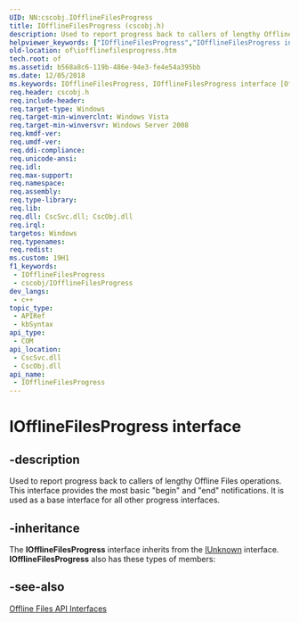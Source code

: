 ```yaml
---
UID: NN:cscobj.IOfflineFilesProgress
title: IOfflineFilesProgress (cscobj.h)
description: Used to report progress back to callers of lengthy Offline Files operations.
helpviewer_keywords: ["IOfflineFilesProgress","IOfflineFilesProgress interface [Offline Files]","IOfflineFilesProgress interface [Offline Files]","described","cscobj/IOfflineFilesProgress","of.iofflinefilesprogress"]
old-location: of\iofflinefilesprogress.htm
tech.root: of
ms.assetid: b568a8c6-119b-486e-94e3-fe4e54a395bb
ms.date: 12/05/2018
ms.keywords: IOfflineFilesProgress, IOfflineFilesProgress interface [Offline Files], IOfflineFilesProgress interface [Offline Files],described, cscobj/IOfflineFilesProgress, of.iofflinefilesprogress
req.header: cscobj.h
req.include-header: 
req.target-type: Windows
req.target-min-winverclnt: Windows Vista
req.target-min-winversvr: Windows Server 2008
req.kmdf-ver: 
req.umdf-ver: 
req.ddi-compliance: 
req.unicode-ansi: 
req.idl: 
req.max-support: 
req.namespace: 
req.assembly: 
req.type-library: 
req.lib: 
req.dll: CscSvc.dll; CscObj.dll
req.irql: 
targetos: Windows
req.typenames: 
req.redist: 
ms.custom: 19H1
f1_keywords:
 - IOfflineFilesProgress
 - cscobj/IOfflineFilesProgress
dev_langs:
 - c++
topic_type:
 - APIRef
 - kbSyntax
api_type:
 - COM
api_location:
 - CscSvc.dll
 - CscObj.dll
api_name:
 - IOfflineFilesProgress
---
```


# IOfflineFilesProgress interface


## -description

Used to report progress back to callers of lengthy Offline Files operations. This interface provides the most basic "begin" and "end" notifications.  It is used as a base interface for all other progress interfaces.

## -inheritance

The <b>IOfflineFilesProgress</b> interface inherits from the <a href="/windows/desktop/api/unknwn/nn-unknwn-iunknown">IUnknown</a> interface. <b>IOfflineFilesProgress</b> also has these types of members:

## -see-also

<a href="/previous-versions/windows/desktop/offlinefiles/offline-files-api-interfaces">Offline Files API Interfaces</a>
